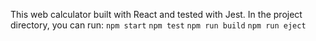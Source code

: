 This web calculator built with React and tested with Jest.
In the project directory, you can run:
`npm start`
`npm test`
`npm run build`
`npm run eject`
